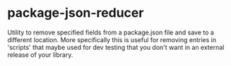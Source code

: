 # package-json-reducer
Utility to remove specified fields from a package.json file and save to a different location. More specifically this is useful for removing entries in 'scripts' that maybe used for dev testing that you don't want in an external release of your library.
